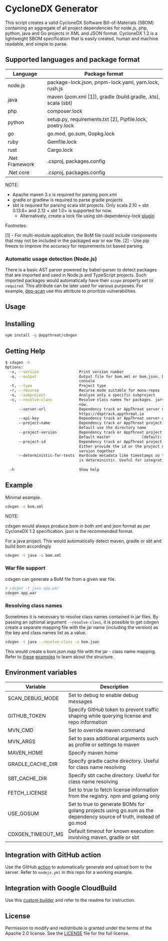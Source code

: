 # CycloneDX Generator

This script creates a valid CycloneDX Software Bill-of-Materials (SBOM) containing an aggregate of all project dependencies for node.js, php, python, java and Go projects in XML and JSON format. CycloneDX 1.2 is a lightweight SBOM specification that is easily created, human and machine readable, and simple to parse.

## Supported languages and package format

| Language       | Package format                                                |
| -------------- | ------------------------------------------------------------- |
| node.js        | package-lock.json, pnpm-lock.yaml, yarn.lock, rush.js         |
| java           | maven (pom.xml [1]), gradle (build.gradle, .kts), scala (sbt) |
| php            | composer.lock                                                 |
| python         | setup.py, requirements.txt [2], Pipfile.lock, poetry.lock     |
| go             | go.mod, go.sum, Gopkg.lock                                    |
| ruby           | Gemfile.lock                                                  |
| rust           | Cargo.lock                                                    |
| .Net Framework | .csproj, packages.config                                      |
| .Net core      | .csproj, packages.config                                      |

NOTE:

- Apache maven 3.x is required for parsing pom.xml
- gradle or gradlew is required to parse gradle projects
- sbt is required for parsing scala sbt projects. Only scala 2.10 + sbt 0.13.6+ and 2.12 + sbt 1.0+ is supported for now.
  - Alternatively, create a lock file using sbt-dependency-lock [plugin](https://github.com/stringbean/sbt-dependency-lock)

Footnotes:

[1] - For multi-module application, the BoM file could include components that may not be included in the packaged war or ear file.
[2] - Use pip freeze to improve the accuracy for requirements.txt based parsing.

### Automatic usage detection (Node.js)

There is a basic AST parser powered by babel-parser to detect packages that are imported and used in Node.js and TypeScript projects. Such imported packages would automatically have their `scope` property set to `required`. This attribute can be later used for various purposes. For example, [dep-scan](https://github.com/appthreat/dep-scan) use this attribute to prioritize vulnerabilities.

## Usage

## Installing

```bash
npm install -g @appthreat/cdxgen
```

## Getting Help

```bash
$ cdxgen -h
Options:
  -v, --version                  Print version number                  [boolean]
  -o, --output                   Output file for bom.xml or bom.json. Default
                                 console
  -t, --type                     Project type
  -r, --recurse                  Recurse mode suitable for mono-repos  [boolean]
  -s, --subproject               Analyze only a specific subproject
  -c, --resolve-class            Resolve class names for packages. jars only for
                                 now.                                  [boolean]
      --server-url               Dependency track or AppThreat server url. Eg:
                                 https://deptrack.appthreat.io
      --api-key                  Dependency track or AppThreat server api key
      --project-name             Dependency track or AppThreat project name.
                                 Default use the directory name
      --project-version          Dependency track or AppThreat project version.
                                 Default master              [default: "master"]
      --project-id               Dependency track or AppThreat project id.
                                 Either provide the id or the project name and
                                 version together
      --deterministic-for-tests  Hardcode metadata like timestamps so the output
                                 is deterministic. Useful for integration tests
                                                                       [boolean]
  -h                             Show help                             [boolean]
```

## Example

Minimal example.

```bash
cdxgen -o bom.xml
```

NOTE:

cdxgen would always produce bom in both xml and json format as per CycloneDX 1.2 specification. json is the recommended format.

For a java project. This would automatically detect maven, gradle or sbt and build bom accordingly

```bash
cdxgen -t java -o bom.xml
```

### War file support

cdxgen can generate a BoM file from a given war file.

```bash
# cdxgen -t java app.war
cdxgen app.war
```

### Resolving class names

Sometimes it is necessary to resolve class names contained in jar files. By passing an optional argument `--resolve-class`, it is possible to get cdxgen create a separate mapping file with the jar name (including the version) as the key and class names list as a value.

```bash
cdxgen -t java --resolve-class -o bom.json
```

This would create a bom.json.map file with the jar - class name mapping. Refer to [these](test/data/bom-maven.json.map) [examples](test/data/bom-gradle.json.map) to learn about the structure.

## Environment variables

| Variable          | Description                                                                                                        |
| ----------------- | ------------------------------------------------------------------------------------------------------------------ |
| SCAN_DEBUG_MODE   | Set to debug to enable debug messages                                                                              |
| GITHUB_TOKEN      | Specify GitHub token to prevent traffic shaping while querying license and repo information                        |
| MVN_CMD           | Set to override maven command                                                                                      |
| MVN_ARGS          | Set to pass additional arguments such as profile or settings to maven                                              |
| MAVEN_HOME        | Specify maven home                                                                                                 |
| GRADLE_CACHE_DIR  | Specify gradle cache directory. Useful for class name resolving                                                    |
| SBT_CACHE_DIR     | Specify sbt cache directory. Useful for class name resolving                                                       |
| FETCH_LICENSE     | Set to true to fetch license information from the registry. npm and golang only                                    |
| USE_GOSUM         | Set to true to generate BOMs for golang projects using go.sum as the dependency source of truth, instead of go.mod |
| CDXGEN_TIMEOUT_MS | Default timeout for known execution involving maven, gradle or sbt                                                 |

## Integration with GitHub action

Use the GitHub [action](https://github.com/AppThreat/cdxgen-action) to automatically generate and upload bom to the server. Refer to `nodejs.yml` in this repo for a working example.

## Integration with Google CloudBuild

Use this [custom builder](https://github.com/CloudBuildr/google-custom-builders/tree/master/cdxgen) and refer to the readme for instruction.

## License

Permission to modify and redistribute is granted under the terms of the Apache 2.0 license. See the [LICENSE] file for the full license.

[license]: https://github.com/AppThreat/cdxgen/blob/master/LICENSE
